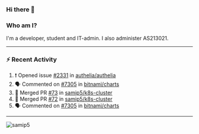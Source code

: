 ### Hi there 👋

### Who am I?
I'm a developer, student and IT-admin. I also administer AS213021.

---
### :zap: Recent Activity
<!--START_SECTION:activity-->
1. ❗️ Opened issue [#2331](https://github.com/authelia/authelia/issues/2331) in [authelia/authelia](https://github.com/authelia/authelia)
2. 🗣 Commented on [#7305](https://github.com/bitnami/charts/issues/7305) in [bitnami/charts](https://github.com/bitnami/charts)
3. 🎉 Merged PR [#73](https://github.com/samip5/k8s-cluster/pull/73) in [samip5/k8s-cluster](https://github.com/samip5/k8s-cluster)
4. 🎉 Merged PR [#72](https://github.com/samip5/k8s-cluster/pull/72) in [samip5/k8s-cluster](https://github.com/samip5/k8s-cluster)
5. 🗣 Commented on [#7305](https://github.com/bitnami/charts/issues/7305) in [bitnami/charts](https://github.com/bitnami/charts)
<!--END_SECTION:activity-->
---

<img align="center" src="https://github-readme-stats.vercel.app/api?username=samip5&show_icons=true" alt="samip5" />
